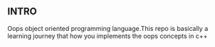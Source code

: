 ## INTRO

Oops object oriented programming language.This repo is basically a learning journey that how you implements the oops concepts in c++
